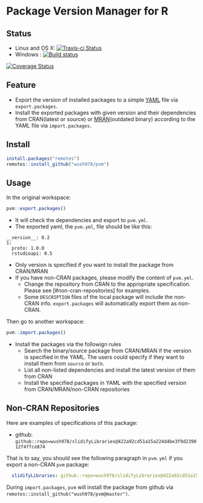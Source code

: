 # Package Version Manager for R

## Status

- Linux and OS X: [![Travis-ci Status](https://travis-ci.org/wush978/pvm.svg?branch=master)](https://travis-ci.org/wush978/pvm)
- Windows : [![Build status](https://ci.appveyor.com/api/projects/status/it85uq9rlya3f07t/branch/master?svg=true)](https://ci.appveyor.com/project/wush978/pvm/branch/master)


[![Coverage Status](https://img.shields.io/coveralls/wush978/pvm.svg)](https://coveralls.io/r/wush978/pvm?branch=master)

## Feature

- Export the version of installed packages to a simple [YAML](https://en.wikipedia.org/wiki/YAML) file via `export.packages`.
- Install the exported packages with given version and their dependencies from CRAN(latest or source) or [MRAN](https://mran.revolutionanalytics.com/)(outdated binary)
  according to the YAML file via `import.packages`.

## Install

```r
install.packages("remotes")
remotes::install_github("wush978/pvm")
```

## Usage

In the original workspace:

```r
pvm::export.packages()
```

- It will check the dependencies and export to `pvm.yml`.
- The exported yaml, the `pvm.yml`, file should be like this:
```
__version__: 0.2
1:
  proto: 1.0.0
  rstudioapi: 0.5
```
- Only version is specified if you want to install the package from CRAN/MRAN
- If you have non-CRAN packages, please modify the content of `pvm.yml`.
    - Change the repository from CRAN to the appropriate specification. Please see [#non-cran-repositories] for examples.
    - Some `DESCRIPTION` files of the local package will include the non-CRAN info. `export.packages` will automatically export
them as non-CRAN.



Then go to another workspace:

```r
pvm::import.packages()
```

- Install the packages via the followign rules
    - Search the binary/source package from CRAN/MRAN if the version is specified in the YAML. The users could specify if they want to install them from `source` or `both`.
    - List all non-listed dependencies and install the latest version of them from CRAN
    - Install the specified packages in YAML with the specified version from CRAN/MRAN/non-CRAN repositories

## Non-CRAN Repositories

Here are examples of specifications of this package:

- github: `github::repo=wush978/slidifyLibraries@422a92cd51a15a224d4be3f9d239012f4ffce874`

That is to say, you should see the following paragraph in `pvm.yml` if you export a non-CRAN `pvm` package:

```yml
  slidifyLibraries: github::repo=wush978/slidifyLibraries@422a92cd51a15a224d4be3f9d239012f4ffce874
```

During `import.packages`, `pvm` will install the package from github via `remotes::install_github("wush978/pvm@master")`.
